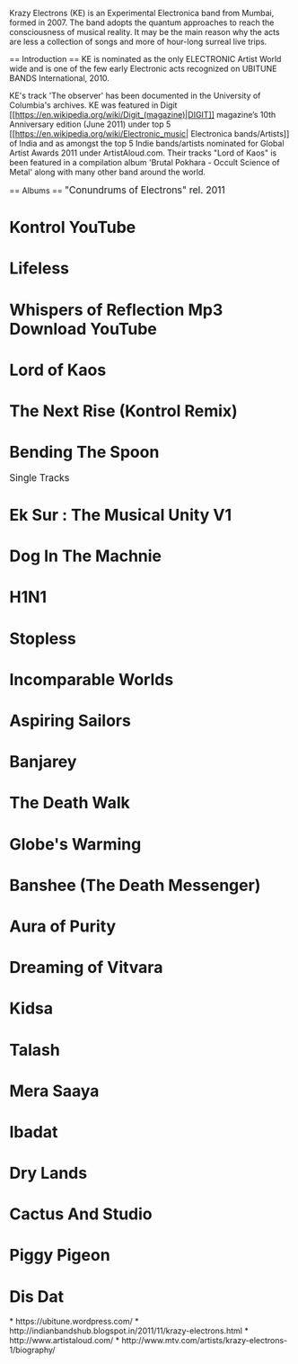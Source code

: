 Krazy Electrons (KE) is an Experimental Electronica band from Mumbai, formed in 2007. The band adopts the quantum approaches to reach the consciousness of musical reality. It may be the main reason why the acts are less a collection of songs and more of hour-long surreal live trips.

== Introduction ==
KE is nominated as the only ELECTRONIC Artist World wide and is one of the few early Electronic acts recognized on UBITUNE BANDS International, 2010.

KE's track 'The observer' has been documented in the University of Columbia's archives. KE was featured in Digit [[https://en.wikipedia.org/wiki/Digit_(magazine)|DIGIT]] magazine’s 10th Anniversary edition (June 2011) under top 5 [[https://en.wikipedia.org/wiki/Electronic_music| Electronica bands/Artists]] of India and as amongst the top 5 Indie bands/artists nominated for Global Artist Awards 2011 under ArtistAloud.com. Their tracks "Lord of Kaos" is been featured in a compilation album 'Brutal Pokhara - Occult Science of Metal' along with many other band around the world.

== Albums ==
<big>"Conundrums of Electrons" rel. 2011</big> 
# Kontrol  YouTube 
# Lifeless
# Whispers of Reflection  Mp3 Download YouTube 
# Lord of Kaos
# The Next Rise (Kontrol Remix)
# Bending The Spoon

<big>Single Tracks</big>
# Ek Sur : The Musical Unity V1
# Dog In The Machnie
# H1N1
# Stopless
# Incomparable Worlds
# Aspiring Sailors
# Banjarey
# The Death Walk
# Globe's Warming
# Banshee (The Death Messenger)
# Aura of Purity 
# Dreaming of Vitvara  
# Kidsa
# Talash
# Mera Saaya
# Ibadat
# Dry Lands
# Cactus And Studio
# Piggy Pigeon
# Dis Dat

<refrences>
* https://ubitune.wordpress.com/
* http://indianbandshub.blogspot.in/2011/11/krazy-electrons.html
* http://www.artistaloud.com/
* http://www.mtv.com/artists/krazy-electrons-1/biography/

